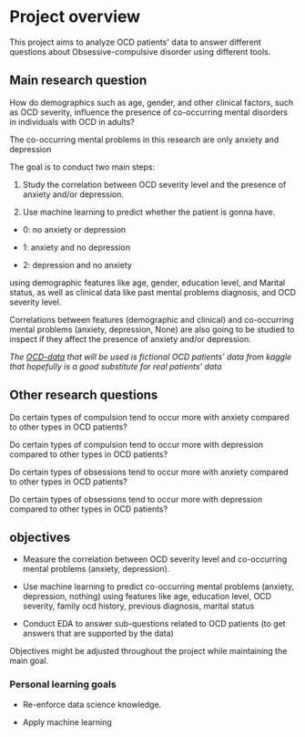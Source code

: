 # Project overview

This project aims to analyze OCD patients' data to answer different questions about Obsessive-compulsive disorder using different tools.

## Main research question

How do demographics such as age, gender, and other clinical factors, such as OCD severity, influence the presence of co-occurring mental disorders in individuals with OCD in adults?

The co-occurring mental problems in this research are only anxiety and depression

The goal is to conduct two main steps:

1. Study the correlation between OCD severity level and the presence of anxiety and/or depression.

2. Use machine learning to predict whether the patient is gonna have.

* 0: no anxiety or depression

* 1: anxiety and no depression

* 2: depression and no anxiety

using demographic features like age, gender, education level, and Marital status, as well as clinical data like past mental problems diagnosis, and OCD severity level.

Correlations between features (demographic and clinical) and co-occurring mental problems (anxiety, depression, None) are also going to be studied to inspect if they affect the presence of anxiety and/or depression.

_The [OCD-data](https://www.kaggle.com/datasets/ohinhaque/ocd-patient-dataset-demographics-and-clinical-data) that will be used is fictional OCD patients' data from kaggle that hopefully is a good substitute for real patients' data_

## Other research questions

Do certain types of compulsion tend to occur more with anxiety compared to other types in OCD patients?

Do certain types of compulsion tend to occur more with depression compared to other types in OCD patients?

Do certain types of obsessions tend to occur more with anxiety compared to other types in OCD patients?

Do certain types of obsessions tend to occur more with depression compared to other types in OCD patients?

## objectives

* Measure the correlation between OCD severity level and co-occurring mental problems (anxiety, depression).

* Use machine learning to predict co-occurring mental problems (anxiety, depression, nothing) using features like age, education level, OCD severity, family ocd history, previous diagnosis, marital status

* Conduct EDA to answer sub-questions related to OCD patients (to get answers that  are supported by the data)

Objectives might be adjusted throughout the project while maintaining the main goal.

### Personal learning goals

* Re-enforce data science knowledge.

* Apply machine learning
